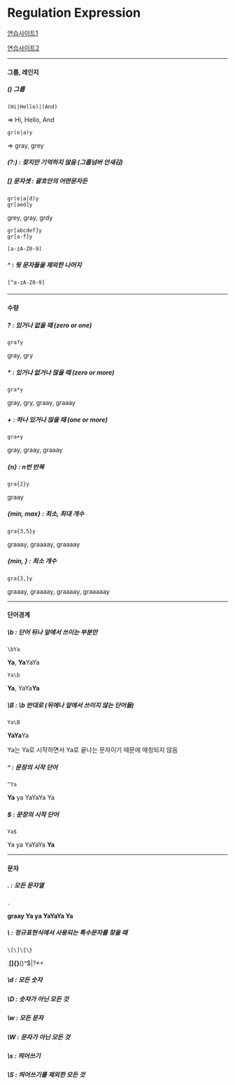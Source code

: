 # Regulation Expression

[연습사이트1](regexr.com/5mhou)

[연습사이트2](regexone.com)

------



#### 그룹, 레인지

##### () 그룹

````
(Hi|Hello)|(And)
````

=> Hi, Hello, And



````
gr(e|a)y
````

=> gray, grey



##### (?:) : 찾지만 기억하지 않음 (그룹넘버 안새김)



##### [] 문자셋 : 괄호안의 어떤문자든

````
gr(e|a|d)y
gr[aed]y
````

grey, gray, grdy



````
gr[abcdef]y
gr[a-f]y
````

````
[a-zA-Z0-9]
````



##### ^ : 뒷 문자들을 제외한 나머지

````
[^a-zA-Z0-9]
````

#### 

------



#### 수량

##### ?  : 있거나 없을 때 (zero or one)

````
gra?y
````

gray, gry



##### * : 있거나 없거나 많을 때 (zero or more)

````
gra*y
````

gray, gry, graay, graaay

#### 

##### +  : 하나 있거나 많을 때 (one or more)

````
gra+y
````

gray, graay, graaay



##### {n} : n번 반복

````
gra{2}y
````

graay



##### {min, max} : 최소, 최대 개수

````
gra{3,5}y
````

graaay, graaaay, graaaay



##### {min, } : 최소 개수

````
gra{3,}y
````

graaay, graaaay, graaaay, graaaaay



------



#### 단어경계

##### \b : 단어 뒤나 앞에서 쓰이는 부분만 

````
\bYa
````

**Ya**, **Ya**YaYa



````
Ya\b
````

**Ya**, YaYa**Ya**



##### \B : \b 반대로 (뒤에나 앞에서 쓰이지 않는 단어들)

````
Ya\B
````

**YaYa**Ya

Ya는 Ya로 시작하면서 Ya로 끝나는 문자이기 때문에 매칭되지 않음



##### ^ : 문장의 시작 단어 

````
^Ya
````

**Ya** ya YaYaYa Ya



##### $ : 문장의 시작 단어 

````
Ya$
````

Ya ya YaYaYa **Ya**  



------



#### 문자

##### .  :  모든 문자열

````
.
````

**graay Ya ya YaYaYa Ya**



##### \\ : 정규표현식에서 사용되는 특수문자를 찾을 때

````
\[\]\{\}
````

.**[]{}**()\^$|?*+



##### \d : 모든 숫자

##### \D : 숫자가 아닌 모든 것



##### \w : 모든 문자

##### \W : 문자가 아닌 모든 것



##### \s : 띄어쓰기 

##### \S : 띄어쓰기를 제외한 모든 것

